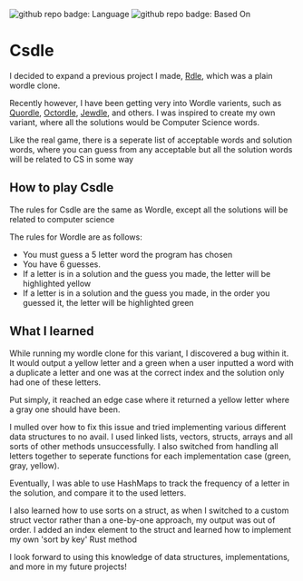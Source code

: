 ![github repo badge: Language](https://img.shields.io/badge/Language-Rust-181717?color=red)    ![github repo badge: Based On](https://img.shields.io/badge/Based%20On-Wordle-181717?color=green)

# Csdle

I decided to expand a previous project I made, [Rdle](https://github.com/daminals/Rdle), which was a plain wordle clone. 

Recently however, I have been getting very into Wordle varients, such as [Quordle](https://www.quordle.com/#/), [Octordle](https://octordle.com), [Jewdle](https://www.jewdle.app), and others. I was inspired to create my own variant, where all the solutions would be Computer Science words.

Like the real game, there is a seperate list of acceptable words and solution words, where you can guess from any acceptable but all the solution words will be related to CS in some way

## How to play Csdle

The rules for Csdle are the same as Wordle, except all the solutions will be related to computer science

The rules for Wordle are as follows:
- You must guess a 5 letter word the program has chosen
- You have 6 guesses.
- If a letter is in a solution and the guess you made, the letter will be highlighted yellow
- If a letter is in a solution and the guess you made, in the order you guessed it, the letter will be highlighted green

## What I learned

While running my wordle clone for this variant, I discovered a bug within it. It would output a yellow letter and a green when a user inputted a word with a duplicate a letter and one was at the correct index and the solution only had one of these letters. 

Put simply, it reached an edge case where it returned a yellow letter where a gray one should have been.

I mulled over how to fix this issue and tried implementing various different data structures to no avail. I used linked lists, vectors, structs, arrays and all sorts of other methods unsuccessfully. I also switched from handling all letters together to seperate functions for each implementation case (green, gray, yellow).

Eventually, I was able to use HashMaps to track the frequency of a letter in the solution, and compare it to the used letters.

I also learned how to use sorts on a struct, as when I switched to a custom struct vector rather than a one-by-one approach, my output was out of order. I added an index element to the struct and learned how to implement my own 'sort by key' Rust method

I look forward to using this knowledge of data structures, implementations, and more in my future projects!